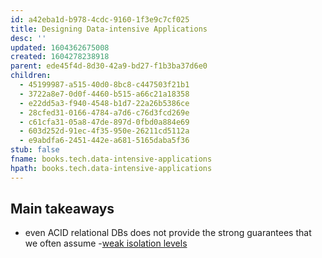 ```yaml
---
id: a42eba1d-b978-4cdc-9160-1f3e9c7cf025
title: Designing Data-intensive Applications
desc: ''
updated: 1604362675008
created: 1604278238918
parent: ede45f4d-8d30-42a9-bd27-f1b3ba37d6e0
children:
  - 45199987-a515-40d0-8bc8-c447503f21b1
  - 3722a8e7-0d0f-4460-b515-a66c21a18358
  - e22dd5a3-f940-4548-b1d7-22a26b5386ce
  - 28cfed31-0166-4784-a7d6-c76d3fcd269e
  - c61cfa31-05a8-47de-897d-0fbd0a884e69
  - 603d252d-91ec-4f35-950e-26211cd5112a
  - e9abdfa6-2451-442e-a681-5165daba5f36
stub: false
fname: books.tech.data-intensive-applications
hpath: books.tech.data-intensive-applications
---
```

## Main takeaways

- even ACID relational DBs does not provide the strong guarantees that we often assume  -[weak isolation levels](603d252d-91ec-4f35-950e-26211cd5112a)

